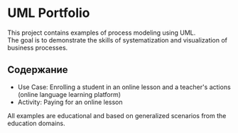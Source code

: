 # UML Portfolio 

This project contains examples of process modeling using UML.  
The goal is to demonstrate the skills of systematization and visualization of business processes.  

## Содержание

- Use Case: Enrolling a student in an online lesson and a teacher's actions (online language learning platform)  
- Activity: Paying for an online lesson

All examples are educational and based on generalized scenarios from the education domains.
